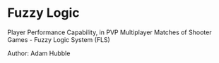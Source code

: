 # Fuzzy Logic


Player Performance Capability, in PVP Multiplayer Matches of Shooter Games - Fuzzy Logic System (FLS)

Author: Adam Hubble
